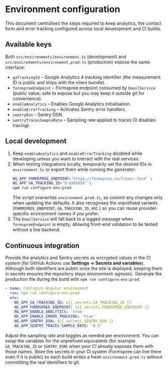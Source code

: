 # Environment configuration

This document centralises the steps required to keep analytics, the contact form and error tracking configured across local development and CI builds.

## Available keys

Both `src/environments/environment.ts` (development) and `src/environments/environment.prod.ts` (production) expose the same interface:

- `gaTrackingId` – Google Analytics 4 tracking identifier (the measurement ID is public and ships with the client bundle).
- `formspreeEndpoint` – Formspree endpoint consumed by `EmailService` (public value; safe to expose but you may keep it outside git for convenience).
- `enableAnalytics` – Enables Google Analytics initialisation.
- `enableErrorTracking` – Activates Sentry error handlers.
- `sentryDsn` – Sentry DSN.
- `sentryTracesSampleRate` – Sampling rate applied to traces (0 disables tracing).

## Local development

1. Keep `enableAnalytics` and `enableErrorTracking` disabled while developing unless you want to interact with the real services.
2. When testing integrations locally, temporarily set the desired IDs in `environment.ts` or export them while running the generator:
   ```bash
   NG_APP_FORMSPREE_ENDPOINT="https://formspree.io/f/your-form" \
   NG_APP_GA_TRACKING_ID="G-XXXXXXX" \
   npm run configure:env:prod
   ```
   The script overwrites `environment.prod.ts`, so commit any changes only when updating the defaults.
   It also recognises the unprefixed variants (`FORMSPREE_ENDPOINT`, `GA_TRACKING_ID`, etc.) so you can reuse provider-specific environment names if you prefer.
3. The `EmailService` will fall back to a logged message when `formspreeEndpoint` is empty, allowing front-end validation to be tested without a live backend.

## Continuous integration

Provide the analytics and Sentry secrets as encrypted values in the CI system (for GitHub Actions use **Settings → Secrets and variables**). Although both identifiers are public once the site is deployed, keeping them in secrets ensures the repository stays environment-agnostic. Generate the production file during the build with `npm run configure:env:prod`:

```yaml
- name: Configure Angular environment
  run: npm run configure:env:prod
  env:
    NG_APP_GA_TRACKING_ID: ${{ secrets.GA_TRACKING_ID }}
    NG_APP_FORMSPREE_ENDPOINT: ${{ secrets.FORMSPREE_ENDPOINT }}
    NG_APP_ENABLE_ANALYTICS: 'true'
    NG_APP_ENABLE_ERROR_TRACKING: 'true'
    NG_APP_SENTRY_DSN: ${{ secrets.SENTRY_DSN }}
    NG_APP_SENTRY_TRACES_SAMPLE_RATE: '0.5'
```

Adjust the sampling rate and toggles as needed per environment. You can swap the variables for the unprefixed equivalents (for example `GA_TRACKING_ID` or `SENTRY_DSN`) when your CI already exposes them with those names. Store the secrets in your CI system (Formspree can live there even if it is public) so each build writes a fresh `environment.prod.ts` without committing the real identifiers to git.

